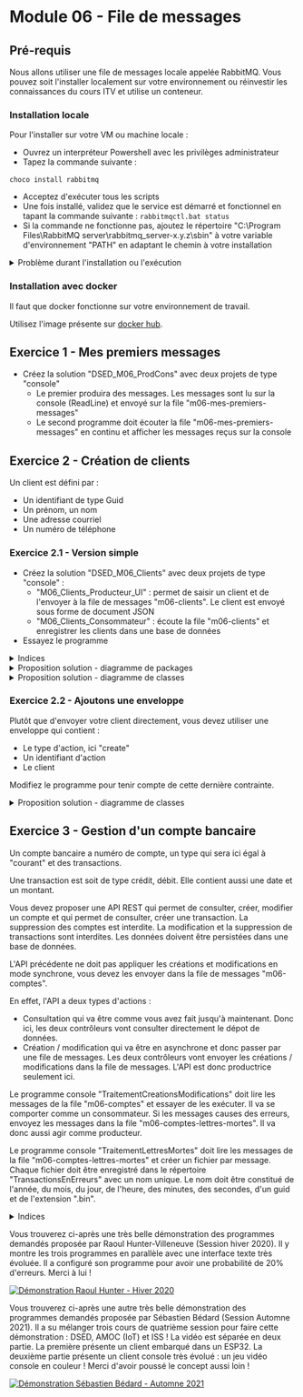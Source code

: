 # Module 06 - File de messages

## Pré-requis

Nous allons utiliser une file de messages locale appelée RabbitMQ. Vous pouvez soit l'installer localement sur votre environnement ou réinvestir les connaissances du cours ITV et utilise un conteneur.

### Installation locale

Pour l'installer sur votre VM ou machine locale :

- Ouvrez un interpréteur Powershell avec les privilèges administrateur
- Tapez la commande suivante :

```pwsh
choco install rabbitmq
```

- Acceptez d'exécuter tous les scripts
- Une fois installé, validez que le service est démarré et fonctionnel en tapant la commande suivante : ```rabbitmqctl.bat status```
- Si la commande ne fonctionne pas, ajoutez le répertoire "C:\Program Files\RabbitMQ server\rabbitmq_server-x.y.z\sbin" à votre variable d'environnement "PATH" en adaptant le chemin à votre installation

<details>
  <summary>Problème durant l'installation ou l'exécution</summary>

Vous trouverez [ici](https://stackoverflow.com/questions/16001047/rabbitmq-fails-to-start) des indices sur la façon de résoudre vos problèmes (Merci à Jonathan Blouin pour le partage !).
  
En substance (extrait d'une des réponses) :

- Set Environment variable-
  - RABBITMQ_BASE C:\RabbitMQ Server
  - ERLANG_HOME C:\Program Files\erl-10.7
- Config MQ Server
  - stop RabbitMq : rabbitmq-service.bat stop
  - Enable management : rabbitmq-plugins.bat enable rabbitmq_management
  - Reinstall server : rabbitmq-service.bat install
  - Start Server : rabbitmq-service.bat start
  - Start App : rabbitmqctl.bat start_app  
</details>

### Installation avec docker

Il faut que docker fonctionne sur votre environnement de travail.

Utilisez l'image présente sur [docker hub](https://hub.docker.com/_/rabbitmq).

## Exercice 1 - Mes premiers messages

- Créez la solution "DSED_M06_ProdCons" avec deux projets de type "console"
  - Le premier produira des messages. Les messages sont lu sur la console (ReadLine) et envoyé sur la file "m06-mes-premiers-messages"
  - Le second programme doit écouter la file "m06-mes-premiers-messages" en continu et afficher les messages reçus sur la console

## Exercice 2 - Création de clients

Un client est défini par :

- Un identifiant de type Guid
- Un prénom, un nom
- Une adresse courriel
- Un numéro de téléphone

### Exercice 2.1 - Version simple

- Créez la solution "DSED_M06_Clients" avec deux projets de type "console" :
  - "M06_Clients_Producteur_UI" : permet de saisir un client et de l'envoyer à la file de messages "m06-clients". Le client est envoyé sous forme de document JSON
  - "M06_Clients_Consommateur" : écoute la file "m06-clients" et enregistrer les clients dans une base de données
- Essayez le programme

<details>
  <summary>Indices</summary>

![Schéma fonctionnel des comptes](img/schema_fonctionnel_client.png)

</details>

<details>
    <summary>Proposition solution - diagramme de packages</summary>

![Proposition de digramme de packages](img/../../images/Module06_FileMessages/diag/uml_exercice2_package/clients_packages.png)

</details>

<details>
    <summary>Proposition solution - diagramme de classes</summary>

![Proposition de digramme de packages](img/../../images/Module06_FileMessages/diag/uml_exercice2/clients_classes.png)

</details>

### Exercice 2.2 - Ajoutons une enveloppe

Plutôt que d'envoyer votre client directement, vous devez utiliser une enveloppe qui contient :

- Le type d'action, ici "create"
- Un identifiant d'action
- Le client

Modifiez le programme pour tenir compte de cette dernière contrainte.

<details>
    <summary>Proposition solution - diagramme de classes</summary>

![Proposition de digramme de packages](img/../../images/Module06_FileMessages/diag/uml_exercice2_enveloppe/clients_classes_enveloppe.png)

</details>

## Exercice 3 - Gestion d'un compte bancaire

Un compte bancaire a numéro de compte, un type qui sera ici égal à "courant" et des transactions.

Une transaction est soit de type crédit, débit. Elle contient aussi une date et un montant.

Vous devez proposer une API REST qui permet de consulter, créer, modifier un compte et qui permet de consulter, créer une transaction. La suppression des comptes est interdite. La modification et la suppression de transactions sont interdites. Les données doivent être persistées dans une base de données.

L'API précédente ne doit pas appliquer les créations et modifications en mode synchrone, vous devez les envoyer dans la file de messages "m06-comptes".

En effet, l'API a deux types d'actions :

- Consultation qui va être comme vous avez fait jusqu'à maintenant. Donc ici, les deux contrôleurs vont consulter directement le dépot de données.
- Création / modification qui va être en asynchrone et donc passer par une file de messages. Les deux contrôleurs vont envoyer les créations / modifications dans la file de messages. L'API est donc productrice seulement ici.

Le programme console "TraitementCreationsModifications" doit lire les messages de la file "m06-comptes" et essayer de les exécuter. Il va se comporter comme un consommateur. Si les messages causes des erreurs, envoyez les messages dans la file "m06-comptes-lettres-mortes". Il va donc aussi agir comme producteur.

Le programme console "TraitementLettresMortes" doit lire les messages de la file "m06-comptes-lettres-mortes" et créer un fichier par message. Chaque fichier doit être enregistré dans le répertoire "TransactionsEnErreurs" avec un nom unique. Le nom doit être constitué de l'année, du mois, du jour, de l'heure, des minutes, des secondes, d'un guid et de l'extension ".bin".

<details>
  <summary>Indices</summary>

| Programme       | Entité       |   Action   |   Dépot de données |
|-----------------|--------------|------------|--------------------|
| API             | Compte       | GET        | Base de données    |
| API             | Compte       | GET(id)    | Base de données    |
| API             | Compte       | POST       | File de messages   |
| API             | Compte       | PUT(id)    | File de messages   |
| API             | Compte       | DELETE     | 403                |
| API             | Transaction  | GET        | Base de données    |
| API             | Transaction  | GET(id)    | Base de données    |
| API             | Transaction  | POST       | File de messages   |
| API             | Transaction  | PUT(id)    | 403                |
| API             | Transaction  | DELETE     | 403                |

![Schéma fonctionnel des comptes](img/schema_fonctionnel_compte.png)

</details>

Vous trouverez ci-après une très belle démonstration des programmes demandés proposée par Raoul Hunter-Villeneuve (Session hiver 2020). Il y montre les trois programmes en parallèle avec une interface texte très évoluée. Il a configuré son programme pour avoir une probabilité de 20% d'erreurs. Merci à lui !

[![Démonstration Raoul Hunter - Hiver 2020](https://img.youtube.com/vi/Z7ohFgi-ukA/0.jpg)](https://www.youtube.com/watch?v=Z7ohFgi-ukA)

Vous trouverez ci-après une autre très belle démonstration des programmes demandés proposée par Sébastien Bédard (Session Automne 2021). Il a su mélanger trois cours de quatrième session pour faire cette démonstration : DSED, AMOC (IoT) et ISS ! La vidéo est séparée en deux partie. La première présente un client embarqué dans un ESP32. La deuxième partie présente un client console très évolué : un jeu vidéo console en couleur ! Merci d'avoir poussé le concept aussi loin !

[![Démonstration Sébastien Bédard - Automne 2021](https://img.youtube.com/vi/JYrr5xtN3p8/1.jpg)](https://youtu.be/JYrr5xtN3p8)
